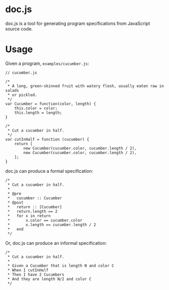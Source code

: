 # doc.js

doc.js is a tool for generating program specifications from JavaScript source code.

# Usage

Given a program, `examples/cucumber.js`:

```
// cucumber.js

/*
 * A long, green-skinned fruit with watery flesh, usually eaten raw in salads
 * or pickled.
 */
var Cucumber = function(color, length) {
    this.color = color;
    this.length = length;
}

/*
 * Cut a cucumber in half.
 */
var cutInHalf = function (cucumber) {
    return [
        new Cucumber(cucumber.color, cucumber.length / 2),
        new Cucumber(cucumber.color, cucumber.length / 2),
    ];
}
```

doc.js can produce a formal specification:

```
/*
 * Cut a cucumber in half.
 *
 * @pre
 *   cucumber :: Cucumber
 * @post
 *   return :: [Cucumber]
 *   return.length == 2
 *   for x in return
 *       x.color == cucumber.color
 *       x.length == cucumber.length / 2
 *   end
 */
```

Or, doc.js can produce an informal specification:

```
/*
 * Cut a cucumber in half.
 *
 * Given a Cucumber that is length N and color C
 * When I cutInHalf
 * Then I have 2 Cucumbers
 * And they are length N/2 and color C
 */
```
